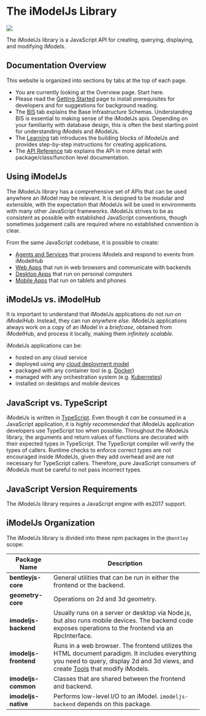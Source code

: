 # The iModelJs Library

![](./imodeljs.ico)

The iModelJs  library is a JavaScript API for creating, querying, displaying, and modifying iModels.

## Documentation Overview

This website is organized into sections by tabs at the top of each page.

* You are currently looking at the Overview page. Start here.
* Please read the [Getting Started](../getting-started/index.md) page to install prerequisites for developers and for suggestions for background reading.
* The [BIS](../bis/index.md) tab explains the Base Infrastructure Schemas. Understanding BIS is essential to making sense of the iModelJs apis. Depending on your familiarity with database design, this is often the best starting point for understanding iModels and iModelJs.
* The [Learning](../learning/index) tab introduces the building blocks of iModelJs and provides step-by-step instructions for creating applications.
* The [API Reference](../reference/index) tab explains the API in more detail with package/class/function level documentation.

## Using iModelJs

The iModelJs library has a comprehensive set of APIs that can be used anywhere an iModel may be relevant.
It is designed to be modular and extensible, with the expectation that iModelJs will be used in environments with many
other JavaScript frameworks. iModelJs strives to be as consistent as possible with established JavaScript conventions,
though sometimes judgement calls are required where no established convention is clear.

From the same JavaScript codebase, it is possible to create:

* [Agents and Services](./SoftwareArchitecture.md#web) that process iModels and respond to events from iModelHub
* [Web Apps](./SoftwareArchitecture.md#web) that run in web browsers and communicate with backends
* [Desktop Apps](./SoftwareArchitecture.md#desktop) that run on personal computers
* [Mobile Apps](./SoftwareArchitecture.md#mobile) that run on tablets and phones

## iModelJs vs. iModelHub

It is important to understand that iModelJs applications do not *run on iModelHub*. Instead, they can run *anywhere else*. iModelJs applications always work on a copy of an iModel in a *briefcase*, obtained from iModelHub, and process it locally, making them *infinitely scalable*.

iModelJs applications can be:

* hosted on any cloud service
* deployed using any [cloud deployment model](https://en.wikipedia.org/wiki/Cloud_computing#Deployment_models)
* packaged with any container tool (e.g. [Docker](https://www.docker.com/))
* managed with any orchestration system (e.g. [Kubernetes](https://kubernetes.io/))
* installed on desktops and mobile devices

## JavaScript vs. TypeScript

iModelJs is written in [TypeScript](https://www.typescriptlang.org/). Even though it *can* be consumed in a JavaScript application, it is *highly recommended* that iModelJs application developers use TypeScript too when possible. Throughout the iModelJs library, the arguments and return values of functions are decorated with their expected types in TypeScript. The TypeScript compiler will verify the types of callers. Runtime checks to enforce correct types are not encouraged inside iModelJs, given they add overhead and are not necessary for TypeScript callers. Therefore, pure JavaScript consumers of iModelJs must be careful to not pass incorrect types.

## JavaScript Version Requirements

The iModelJs library requires a JavaScript engine with es2017 support.

## iModelJs Organization

The iModelJs library is divided into these npm packages in the `@bentley` scope:

|Package Name|Description
|---|---
|**bentleyjs-core**|General utilities that can be run in either the frontend or the backend.
|**geometry-core**|Operations on 2d and 3d geometry.
|**imodeljs-backend**|Usually runs on a server or desktop via Node.js, but also runs mobile devices. The backend code exposes operations to the frontend via an RpcInterface.
|**imodeljs-frontend**|Runs in a web browser. The frontend utilizes the HTML document paradigm. It includes everything you need to query, display 2d and 3d views, and create [Tools](../learning/frontend/Tool) that modify iModels.
|**imodeljs-common**|Classes that are shared between the frontend and backend.
|**imodeljs-native**|Performs low-level I/O to an iModel. `imodeljs-backend` depends on this package.
